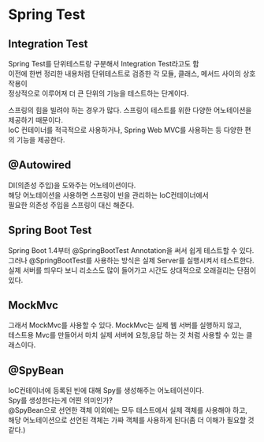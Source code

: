 # Spring Test

## Integration Test

Spring Test를 단위테스트랑 구분해서 Integration Test라고도 함  
이전에 한번 정리한 내용처럼 단위테스트로 검증한 각 모듈, 클래스, 메서드 사이의 상호작용이  
정상적으로 이루어져 더 큰 단위의 기능을 테스트하는 단계이다.

스프링의 힘을 빌려야 하는 경우가 많다. 스프링이 테스트를 위한 다양한 어노테이션을 제공하기 때문이다.  
IoC 컨테이너를 적극적으로 사용하거나, Spring Web MVC를 사용하는 등 다양한 편의 기능을 제공한다.

## @Autowired

DI(의존성 주입)을 도와주는 어노테이션이다.  
해당 어노테이션을 사용하면 스프링이 빈을 관리하는 IoC컨테이너에서  
필요한 의존성 주입을 스프링이 대신 해준다.

## Spring Boot Test

Spring Boot 1.4부터 @SpringBootTest Annotation을 써서 쉽게 테스트할 수 있다.  
그러나 @SpringBootTest를 사용하는 방식은 실제 Server를 실행시켜서 테스트한다.  
실제 서버를 띄우다 보니 리소스도 많이 들어가고 시간도 상대적으로 오래걸리는 단점이 있다.

## MockMvc

그래서 MockMvc를 사용할 수 있다. MockMvc는 실제 웹 서버를 실행하지 않고,  
테스트용 Mvc를 만들어서 마치 실제 서버에 요청,응답 하는 것 처럼 사용할 수 있는 클래스이다.

## @SpyBean

IoC컨테이너에 등록된 빈에 대해 Spy를 생성해주는 어노테이션이다.  
Spy를 생성한다는게 어떤 의미인가?  
@SpyBean으로 선언한 객체 이외에는 모두 테스트에서 실제 객체를 사용해야 하고,  
해당 어노테이션으로 선언된 객체는 가짜 객체를 사용하게 된다(좀 더 이해가 필요할 것 같다.)
